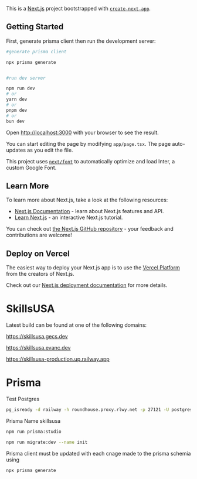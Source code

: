 This is a [Next.js](https://nextjs.org/) project bootstrapped with [`create-next-app`](https://github.com/vercel/next.js/tree/canary/packages/create-next-app).

## Getting Started

First, generate prisma client then run the development server:

```bash
#generate prisma client

npx prisma generate


#run dev server

npm run dev
# or
yarn dev
# or
pnpm dev
# or
bun dev
```

Open [http://localhost:3000](http://localhost:3000) with your browser to see the result.

You can start editing the page by modifying `app/page.tsx`. The page auto-updates as you edit the file.

This project uses [`next/font`](https://nextjs.org/docs/basic-features/font-optimization) to automatically optimize and load Inter, a custom Google Font.

## Learn More

To learn more about Next.js, take a look at the following resources:

- [Next.js Documentation](https://nextjs.org/docs) - learn about Next.js features and API.
- [Learn Next.js](https://nextjs.org/learn) - an interactive Next.js tutorial.

You can check out [the Next.js GitHub repository](https://github.com/vercel/next.js/) - your feedback and contributions are welcome!

## Deploy on Vercel

The easiest way to deploy your Next.js app is to use the [Vercel Platform](https://vercel.com/new?utm_medium=default-template&filter=next.js&utm_source=create-next-app&utm_campaign=create-next-app-readme) from the creators of Next.js.

Check out our [Next.js deployment documentation](https://nextjs.org/docs/deployment) for more details.
# SkillsUSA

Latest build can be found at one of the following domains:

https://skillsusa.gecs.dev

https://skillsusa.evanc.dev

https://skillsusa-production.up.railway.app

# Prisma


Test Postgres
```bash
pg_isready -d railway -h roundhouse.proxy.rlwy.net -p 27121 -U postgres
```
Prisma
Name skillsusa

```bash
npm run prisma:studio

npm run migrate:dev --name init
```

Prisma client must be updated with each cnage made to the prisma schemia using
```bash
npx prisma generate
```